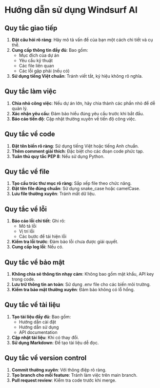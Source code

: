 # Hướng dẫn sử dụng Windsurf AI

## Quy tắc giao tiếp
1. **Đặt câu hỏi rõ ràng**: Hãy mô tả vấn đề của bạn một cách chi tiết và cụ thể.
2. **Cung cấp thông tin đầy đủ**: Bao gồm:
   - Mục đích của dự án
   - Yêu cầu kỹ thuật
   - Các file liên quan
   - Các lỗi gặp phải (nếu có)
3. **Sử dụng tiếng Việt chuẩn**: Tránh viết tắt, ký hiệu không rõ nghĩa.

## Quy tắc làm việc
1. **Chia nhỏ công việc**: Nếu dự án lớn, hãy chia thành các phần nhỏ để dễ quản lý.
2. **Xác nhận yêu cầu**: Đảm bảo hiểu đúng yêu cầu trước khi bắt đầu.
3. **Báo cáo tiến độ**: Cập nhật thường xuyên về tiến độ công việc.

## Quy tắc về code
1. **Đặt tên biến rõ ràng**: Sử dụng tiếng Việt hoặc tiếng Anh chuẩn.
2. **Thêm comment giải thích**: Đặc biệt cho các đoạn code phức tạp.
3. **Tuân thủ quy tắc PEP 8**: Nếu sử dụng Python.

## Quy tắc về file
1. **Tạo cấu trúc thư mục rõ ràng**: Sắp xếp file theo chức năng.
2. **Đặt tên file đúng chuẩn**: Sử dụng snake_case hoặc camelCase.
3. **Lưu file thường xuyên**: Tránh mất dữ liệu.

## Quy tắc về lỗi
1. **Báo cáo lỗi chi tiết**: Ghi rõ:
   - Mô tả lỗi
   - Vị trí lỗi
   - Các bước để tái hiện lỗi
2. **Kiểm tra lỗi trước**: Đảm bảo lỗi chưa được giải quyết.
3. **Cung cấp log lỗi**: Nếu có.

## Quy tắc về bảo mật
1. **Không chia sẻ thông tin nhạy cảm**: Không bao gồm mật khẩu, API key trong code.
2. **Lưu trữ thông tin an toàn**: Sử dụng .env file cho các biến môi trường.
3. **Kiểm tra bảo mật thường xuyên**: Đảm bảo không có lỗ hổng.

## Quy tắc về tài liệu
1. **Tạo tài liệu đầy đủ**: Bao gồm:
   - Hướng dẫn cài đặt
   - Hướng dẫn sử dụng
   - API documentation
2. **Cập nhật tài liệu**: Khi có thay đổi.
3. **Sử dụng Markdown**: Để tạo tài liệu dễ đọc.

## Quy tắc về version control
1. **Commit thường xuyên**: Với thông điệp rõ ràng.
2. **Tạo branch cho mỗi feature**: Tránh làm việc trên main branch.
3. **Pull request review**: Kiểm tra code trước khi merge.
